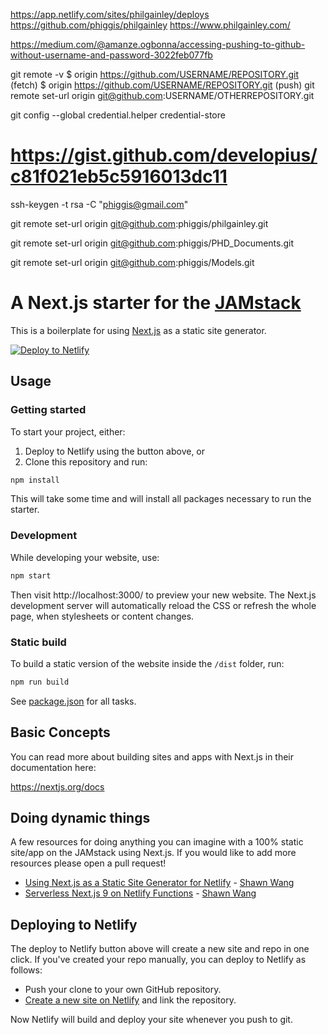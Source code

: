 
https://app.netlify.com/sites/philgainley/deploys
https://github.com/phiggis/philgainley
https://www.philgainley.com/

https://medium.com/@amanze.ogbonna/accessing-pushing-to-github-without-username-and-password-3022feb077fb

git remote -v
$ origin https://github.com/USERNAME/REPOSITORY.git (fetch)
$ origin https://github.com/USERNAME/REPOSITORY.git (push)
git remote set-url origin git@github.com:USERNAME/OTHERREPOSITORY.git

git config --global credential.helper credential-store

# https://gist.github.com/developius/c81f021eb5c5916013dc11
ssh-keygen -t rsa -C "phiggis@gmail.com"

git remote set-url origin	git@github.com:phiggis/philgainley.git


git remote set-url origin	git@github.com:phiggis/PHD_Documents.git

git remote set-url origin	git@github.com:phiggis/Models.git



# A Next.js starter for the [JAMstack](https://jamstack.org)
This is a boilerplate for using [Next.js](https://nextjs.org/) as a static site generator.

[![Deploy to Netlify](https://www.netlify.com/img/deploy/button.svg)](https://app.netlify.com/start/deploy?repository=https://github.com/netlify-templates/next-starter-jamstack)

## Usage

### Getting started

To start your project, either:

1. Deploy to Netlify using the button above, or
2. Clone this repository and run:

```bash
npm install
```

This will take some time and will install all packages necessary to run the starter.

### Development

While developing your website, use:

```bash
npm start
```

Then visit http://localhost:3000/ to preview your new website. The Next.js development server will automatically reload the CSS or refresh the whole page, when stylesheets or content changes.

### Static build

To build a static version of the website inside the `/dist` folder, run:

```bash
npm run build
```

See [package.json](package.json) for all tasks.

## Basic Concepts

You can read more about building sites and apps with Next.js in their documentation here:

https://nextjs.org/docs

## Doing dynamic things

A few resources for doing anything you can imagine with a 100% static site/app on the JAMstack
using Next.js. If you would like to add more resources please open a pull request!

- [Using Next.js as a Static Site Generator for Netlify](https://scotch.io/@sw-yx/using-nextjs-as-a-static-site-generator-for-netlify) - [Shawn Wang](https://twitter.com/swyx)
- [Serverless Next.js 9 on Netlify Functions](https://community.netlify.com/t/serverless-next-js-9-on-netlify-functions/1956) - [Shawn Wang](https://twitter.com/swyx)

## Deploying to Netlify

The deploy to Netlify button above will create a new site and repo in one click. If you've created your repo manually, you can deploy to Netlify as follows:

- Push your clone to your own GitHub repository.
- [Create a new site on Netlify](https://app.netlify.com/start) and link the repository.

Now Netlify will build and deploy your site whenever you push to git.
